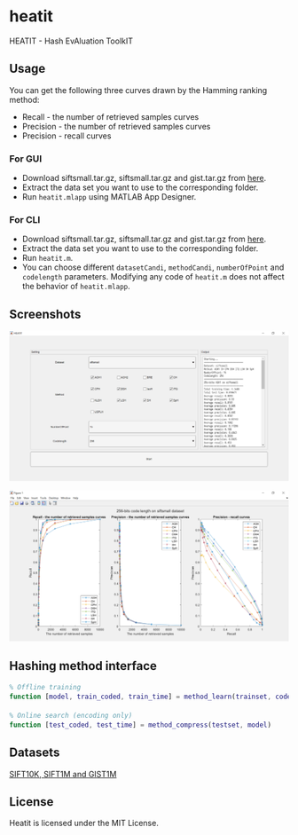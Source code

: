 # heatit

HEATIT - Hash EvAluation ToolkIT

## Usage

You can get the following three curves drawn by the Hamming ranking method:

* Recall - the number of retrieved samples curves
* Precision - the number of retrieved samples curves
* Precision - recall curves

### For GUI

* Download siftsmall.tar.gz, siftsmall.tar.gz and gist.tar.gz from [here](http://corpus-texmex.irisa.fr/).
* Extract the data set you want to use to the corresponding folder.
* Run `heatit.mlapp` using MATLAB App Designer.

### For CLI

* Download siftsmall.tar.gz, siftsmall.tar.gz and gist.tar.gz from [here](http://corpus-texmex.irisa.fr/).
* Extract the data set you want to use to the corresponding folder.
* Run `heatit.m`.
* You can choose different `datasetCandi`, `methodCandi`, `numberOfPoint` and `codelength` parameters. Modifying any code of `heatit.m` does not affect the behavior of `heatit.mlapp`.

## Screenshots

<p align="center"><img src="./img/interface.png" width="800"></p>

<p align="center"><img src="./img/drawing.png" width="800"></p>

## Hashing method interface

```matlab
% Offline training
function [model, train_coded, train_time] = method_learn(trainset, codelength)

% Online search (encoding only)
function [test_coded, test_time] = method_compress(testset, model)
```

## Datasets

[SIFT10K, SIFT1M and GIST1M](http://corpus-texmex.irisa.fr/)

## License

Heatit is licensed under the MIT License.
